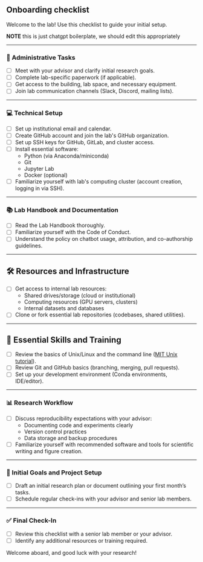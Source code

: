 ## Onboarding checklist

Welcome to the lab! Use this checklist to guide your initial setup.

**NOTE** this is just chatgpt boilerplate, we should edit this appropriately

---

### 🔑 Administrative Tasks

- [ ] Meet with your advisor and clarify initial research goals.
- [ ] Complete lab-specific paperwork (if applicable).
- [ ] Get access to the building, lab space, and necessary equipment.
- [ ] Join lab communication channels (Slack, Discord, mailing lists).

---

### 💻 Technical Setup

- [ ] Set up institutional email and calendar.
- [ ] Create GitHub account and join the lab's GitHub organization.
- [ ] Set up SSH keys for GitHub, GitLab, and cluster access.
- [ ] Install essential software:
    - Python (via Anaconda/miniconda)
    - Git
    - Jupyter Lab
    - Docker (optional)
- [ ] Familiarize yourself with lab's computing cluster (account creation, logging in via SSH).

---

### 📚 Lab Handbook and Documentation

- [ ] Read the Lab Handbook thoroughly.
- [ ] Familiarize yourself with the Code of Conduct.
- [ ] Understand the policy on chatbot usage, attribution, and co-authorship guidelines.

---

## 🛠️ Resources and Infrastructure

- [ ] Get access to internal lab resources:
    - Shared drives/storage (cloud or institutional)
    - Computing resources (GPU servers, clusters)
    - Internal datasets and databases
- [ ] Clone or fork essential lab repositories (codebases, shared utilities).

---

## 📖 Essential Skills and Training

- [ ] Review the basics of Unix/Linux and the command line ([MIT Unix tutorial](https://missing.csail.mit.edu/)).
- [ ] Review Git and GitHub basics (branching, merging, pull requests).
- [ ] Set up your development environment (Conda environments, IDE/editor).

---

### 📊 Research Workflow

- [ ] Discuss reproducibility expectations with your advisor:
    - Documenting code and experiments clearly
    - Version control practices
    - Data storage and backup procedures
- [ ] Familiarize yourself with recommended software and tools for scientific writing and figure creation.

---

### 📝 Initial Goals and Project Setup

- [ ] Draft an initial research plan or document outlining your first month’s tasks.
- [ ] Schedule regular check-ins with your advisor and senior lab members.

---

### ✅ Final Check-In

- [ ] Review this checklist with a senior lab member or your advisor.
- [ ] Identify any additional resources or training required.

Welcome aboard, and good luck with your research!

